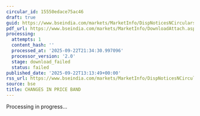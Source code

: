 ```yaml
---
circular_id: 15550edace75ac46
draft: true
guid: https://www.bseindia.com/markets/MarketInfo/DispNoticesNCirculars.aspx?Noticeid={662BBB40-C466-4EF9-A26D-086A3731795F}&noticeno=20250922-31&dt=09/22/2025&icount=31&totcount=58&flag=0
pdf_url: https://www.bseindia.com/markets/MarketInfo/DownloadAttach.aspx?id=20250922-31&attachedId=
processing:
  attempts: 1
  content_hash: ''
  processed_at: '2025-09-22T21:34:30.997096'
  processor_version: '2.0'
  stage: download_failed
  status: failed
published_date: '2025-09-22T13:13:49+00:00'
rss_url: https://www.bseindia.com/markets/MarketInfo/DispNoticesNCirculars.aspx?Noticeid={662BBB40-C466-4EF9-A26D-086A3731795F}&noticeno=20250922-31&dt=09/22/2025&icount=31&totcount=58&flag=0
source: bse
title: CHANGES IN PRICE BAND
---
```


Processing in progress...